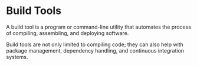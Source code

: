 # Build Tools

A build tool is a program or command-line utility that automates the process of compiling, assembling, and deploying software.

Build tools are not only limited to compiling code; they can also help with package management, dependency handling, and continuous integration systems.